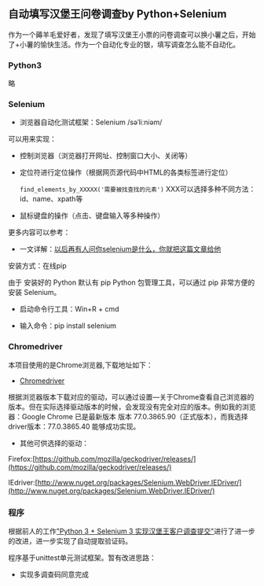 
## 自动填写汉堡王问卷调查by Python+Selenium

作为一个薅羊毛爱好者，发现了填写汉堡王小票的问卷调查可以换小薯之后，开始了+小薯的愉快生活。作为一个自动化专业的银，填写调查怎么能不自动化。

### Python3

略

### Selenium

- 浏览器自动化测试框架：Selenium /səˈliːniəm/

可以用来实现：

- 控制浏览器（浏览器打开网址、控制窗口大小、关闭等）

- 定位符进行定位操作（根据网页源代码中HTML的各类标签进行定位）

	`find_elements_by_XXXXX('需要被找查找的元素')` XXX可以选择多种不同方法：id、name、xpath等

- 鼠标键盘的操作（点击、键盘输入等多种操作）

更多内容可以参考：

- 一文详解：[以后再有人问你selenium是什么，你就把这篇文章给他
](https://blog.csdn.net/TestingGDR/article/details/81950593)


安装方式：在线pip


由于 安装好的 Python 默认有 pip Python 包管理工具，可以通过 pip 非常方便的安装 Selenium。

- 启动命令行工具：Win+R + cmd 

- 输入命令：pip install selenium



### Chromedriver

本项目使用的是Chrome浏览器,下载地址如下：


-  [Chromedriver](http://chromedriver.storage.googleapis.com/index.html)

根据浏览器版本下载对应的驱动，可以通过设置—关于Chrome查看自己浏览器的版本。但在实际选择驱动版本的时候，会发现没有完全对应的版本。例如我的浏览器：Google Chrome 已是最新版本
版本 77.0.3865.90（正式版本），而我选择driver版本：77.0.3865.40  能够成功实现。

-  其他可供选择的驱动：
 


 Firefox:[https://github.com/mozilla/geckodriver/releases/](https://github.com/mozilla/geckodriver/releases/)



IEdriver:[http://www.nuget.org/packages/Selenium.WebDriver.IEDriver/](http://www.nuget.org/packages/Selenium.WebDriver.IEDriver/)


### 程序
根据前人的工作["Python 3 + Selenium 3 实现汉堡王客户调查提交"](https://www.cnblogs.com/herbert/p/10852841.ht )进行了进一步的改进，进一步实现了自动提取验证码。

程序基于unittest单元测试框架。暂有改进思路：
	
- 实现多调查码同意完成



